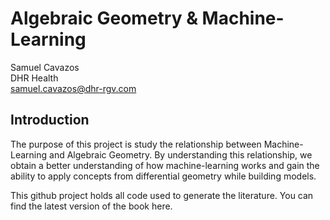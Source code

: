 # Algebraic Geometry & Machine-Learning
Samuel Cavazos <br>
DHR Health <br>
[samuel.cavazos@dhr-rgv.com](mailto:samuel.cavazos@dhr-rgv.com?)

## Introduction
The purpose of this project is study the relationship between Machine-Learning and Algebraic Geometry. By understanding this relationship, we obtain a better understanding of how machine-learning works and gain the ability to apply concepts from differential geometry while building models.

This github project holds all code used to generate the literature. You can find the latest version of the book here.